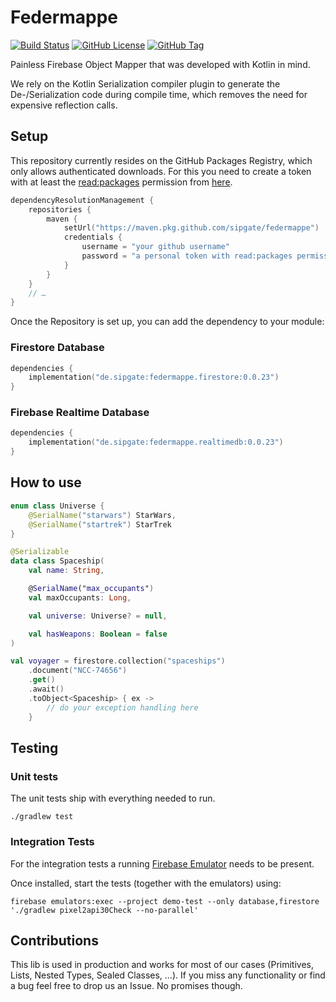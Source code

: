 # Federmappe

[![Build Status](https://github.com/sipgate/federmappe/actions/workflows/ci.yml/badge.svg)](https://github.com/sipgate/federmappe/actions/workflows/ci.yml)
[![GitHub License](https://img.shields.io/github/license/sipgate/federmappe)](https://github.com/sipgate/federmappe/blob/main/LICENSE)
[![GitHub Tag](https://img.shields.io/github/v/tag/sipgate/federmappe)](https://github.com/sipgate/federmappe/tags)

Painless Firebase Object Mapper that was developed with Kotlin in mind.

We rely on the Kotlin Serialization compiler plugin to generate the De-/Serialization
code during compile time, which removes the need for expensive reflection calls.

## Setup

This repository currently resides on the GitHub Packages Registry, which only allows authenticated downloads.
For this you need to create a token with at least the [read:packages](https://docs.github.com/en/rest/packages/packages?apiVersion=2022-11-28#about-github-packages) permission from [here](https://github.com/settings/personal-access-tokens/new).

```kotlin
dependencyResolutionManagement {
    repositories {
        maven {
            setUrl("https://maven.pkg.github.com/sipgate/federmappe")
            credentials {
                username = "your github username"
                password = "a personal token with read:packages permission"
            }
        }
    }
    // …
}
```

Once the Repository is set up, you can add the dependency to your module:

### Firestore Database

```kotlin
dependencies {
    implementation("de.sipgate:federmappe.firestore:0.0.23")
}
```

### Firebase Realtime Database

```kotlin
dependencies {
    implementation("de.sipgate:federmappe.realtimedb:0.0.23")
}
```

## How to use

```kotlin
enum class Universe {
    @SerialName("starwars") StarWars,
    @SerialName("startrek") StarTrek
}

@Serializable
data class Spaceship(
    val name: String,

    @SerialName("max_occupants")
    val maxOccupants: Long,

    val universe: Universe? = null,

    val hasWeapons: Boolean = false 
)

val voyager = firestore.collection("spaceships")
    .document("NCC-74656")
    .get()
    .await()
    .toObject<Spaceship> { ex ->
        // do your exception handling here
    }
```

## Testing

### Unit tests

The unit tests ship with everything needed to run.

```shell
./gradlew test
```

### Integration Tests

For the integration tests a running [Firebase Emulator](https://firebase.google.com/docs/emulator-suite) needs to be present.

Once installed, start the tests (together with the emulators) using:

```shell
firebase emulators:exec --project demo-test --only database,firestore './gradlew pixel2api30Check --no-parallel'
```

## Contributions

This lib is used in production and works for most of our cases (Primitives, Lists, Nested Types, Sealed Classes, …).
If you miss any functionality or find a bug feel free to drop us an Issue. No promises though.
